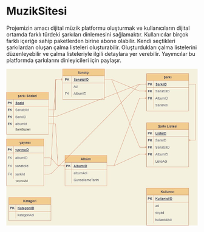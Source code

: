 # MuzikSitesi

Projemizin amacı dijital müzik platformu oluşturmak ve kullanıcıların dijital ortamda farklı türdeki 
şarkıları dinlemesini sağlamaktır. Kullanıcılar birçok farklı içeriğe sahip paketlerden birine abone 
olabilir. Kendi seçtikleri şarkılardan oluşan çalma listeleri oluşturabilir. Oluşturdukları çalma 
listelerini düzenleyebilir ve çalma listeleriyle ilgili detaylara yer verebilir. Yayımcılar bu platformda 
şarkılarını dinleyicileri için paylaşır.

![](docs/erGuncel.png)
